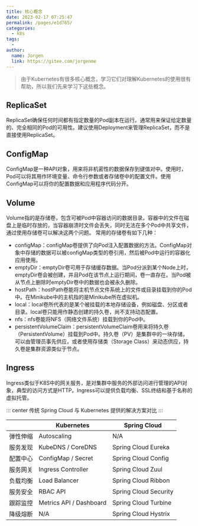 ```yaml
---
title: 核心概念
date: 2023-02-17 07:25:47
permalink: /pages/e1d765/
categories:
  - k8s
tags:
  - 
author: 
  name: Jorgen
  link: https://gitee.com/jorgenme
---
```


> 由于Kubernetes有很多核心概念，学习它们对理解Kubernetes的使用很有帮助，所以我们先来学习下这些概念。

## ReplicaSet
ReplicaSet确保任何时间都有指定数量的Pod副本在运行。通常用来保证给定数量的、完全相同的Pod的可用性。建议使用Deployment来管理ReplicaSet，而不是直接使用ReplicaSet。

## ConfigMap
ConfigMap是一种API对象，用来将非机密性的数据保存到键值对中。使用时，Pod可以将其用作环境变量、命令行参数或者存储卷中的配置文件。使用ConfigMap可以将你的配置数据和应用程序代码分开。

## Volume
Volume指的是存储卷，包含可被Pod中容器访问的数据目录。容器中的文件在磁盘上是临时存放的，当容器崩溃时文件会丢失，同时无法在多个Pod中共享文件，通过使用存储卷可以解决这两个问题。
常用的存储卷有如下几种：
- configMap：configMap卷提供了向Pod注入配置数据的方法。ConfigMap对象中存储的数据可以被configMap类型的卷引用，然后被Pod中运行的容器化应用使用。
- emptyDir：emptyDir卷可用于存储缓存数据。当Pod分派到某个Node上时，emptyDir卷会被创建，并且Pod在该节点上运行期间，卷一直存在。当Pod被从节点上删除时emptyDir卷中的数据也会被永久删除。
- hostPath：hostPath卷能将主机节点文件系统上的文件或目录挂载到你的Pod中。在Minikube中的主机指的是Minikube所在虚拟机。
- local：local卷所代表的是某个被挂载的本地存储设备，例如磁盘、分区或者目录。local卷只能用作静态创建的持久卷，尚不支持动态配置。
- nfs：nfs卷能将NFS（网络文件系统）挂载到你的Pod中。
- persistentVolumeClaim：persistentVolumeClaim卷用来将持久卷（PersistentVolume）挂载到Pod中。持久卷（PV）是集群中的一块存储，可以由管理员事先供应，或者使用存储类（Storage Class）来动态供应，持久卷是集群资源类似于节点。

## Ingress
Ingress类似于K8S中的网关服务，是对集群中服务的外部访问进行管理的API对象，典型的访问方式是HTTP。Ingress可以提供负载均衡、SSL终结和基于名称的虚拟托管。

::: center
传统 Spring Cloud 与 Kubernetes 提供的解决方案对比
::: 

|  | Kubernetes | Spring Cloud |
| --- | --- | --- |
| 弹性伸缩 | Autoscaling | N/A |
| 服务发现 | KubeDNS / CoreDNS | Spring Cloud Eureka |
| 配置中心 | ConfigMap / Secret | Spring Cloud Config |
| 服务网关 | Ingress Controller | Spring Cloud Zuul |
| 负载均衡 | Load Balancer | Spring Cloud Ribbon |
| 服务安全 | RBAC API | Spring Cloud Security |
| 跟踪监控 | Metrics API / Dashboard | Spring Cloud Turbine |
| 降级熔断 | N/A | Spring Cloud Hystrix |
